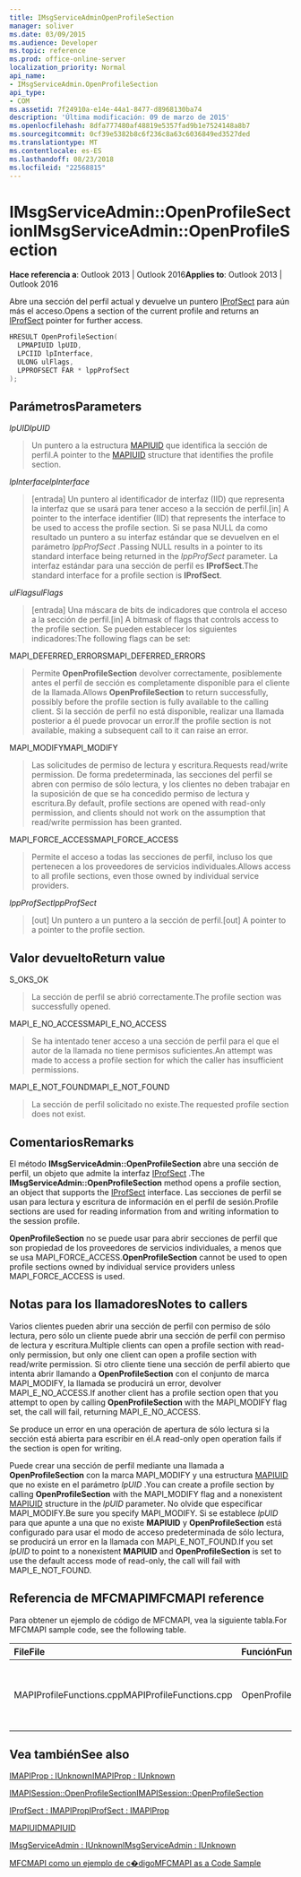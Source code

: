 ```yaml
---
title: IMsgServiceAdminOpenProfileSection
manager: soliver
ms.date: 03/09/2015
ms.audience: Developer
ms.topic: reference
ms.prod: office-online-server
localization_priority: Normal
api_name:
- IMsgServiceAdmin.OpenProfileSection
api_type:
- COM
ms.assetid: 7f24910a-e14e-44a1-8477-d8968130ba74
description: 'Última modificación: 09 de marzo de 2015'
ms.openlocfilehash: 8dfa777480af48819e5357fad9b1e7524148a8b7
ms.sourcegitcommit: 0cf39e5382b8c6f236c8a63c6036849ed3527ded
ms.translationtype: MT
ms.contentlocale: es-ES
ms.lasthandoff: 08/23/2018
ms.locfileid: "22568815"
---
```

# <a name="imsgserviceadminopenprofilesection"></a><span data-ttu-id="54e54-103">IMsgServiceAdmin::OpenProfileSection</span><span class="sxs-lookup"><span data-stu-id="54e54-103">IMsgServiceAdmin::OpenProfileSection</span></span>

  
  
<span data-ttu-id="54e54-104">**Hace referencia a**: Outlook 2013 | Outlook 2016</span><span class="sxs-lookup"><span data-stu-id="54e54-104">**Applies to**: Outlook 2013 | Outlook 2016</span></span> 
  
<span data-ttu-id="54e54-105">Abre una sección del perfil actual y devuelve un puntero [IProfSect](iprofsectimapiprop.md) para aún más el acceso.</span><span class="sxs-lookup"><span data-stu-id="54e54-105">Opens a section of the current profile and returns an [IProfSect](iprofsectimapiprop.md) pointer for further access.</span></span> 
  
```cpp
HRESULT OpenProfileSection(
  LPMAPIUID lpUID,
  LPCIID lpInterface,
  ULONG ulFlags,
  LPPROFSECT FAR * lppProfSect
);
```

## <a name="parameters"></a><span data-ttu-id="54e54-106">Parámetros</span><span class="sxs-lookup"><span data-stu-id="54e54-106">Parameters</span></span>

 <span data-ttu-id="54e54-107">_lpUID_</span><span class="sxs-lookup"><span data-stu-id="54e54-107">_lpUID_</span></span>
  
> <span data-ttu-id="54e54-108">Un puntero a la estructura [MAPIUID](mapiuid.md) que identifica la sección de perfil.</span><span class="sxs-lookup"><span data-stu-id="54e54-108">A pointer to the [MAPIUID](mapiuid.md) structure that identifies the profile section.</span></span> 
    
 <span data-ttu-id="54e54-109">_lpInterface_</span><span class="sxs-lookup"><span data-stu-id="54e54-109">_lpInterface_</span></span>
  
> <span data-ttu-id="54e54-110">[entrada] Un puntero al identificador de interfaz (IID) que representa la interfaz que se usará para tener acceso a la sección de perfil.</span><span class="sxs-lookup"><span data-stu-id="54e54-110">[in] A pointer to the interface identifier (IID) that represents the interface to be used to access the profile section.</span></span> <span data-ttu-id="54e54-111">Si se pasa NULL da como resultado un puntero a su interfaz estándar que se devuelven en el parámetro _lppProfSect_ .</span><span class="sxs-lookup"><span data-stu-id="54e54-111">Passing NULL results in a pointer to its standard interface being returned in the  _lppProfSect_ parameter.</span></span> <span data-ttu-id="54e54-112">La interfaz estándar para una sección de perfil es **IProfSect**.</span><span class="sxs-lookup"><span data-stu-id="54e54-112">The standard interface for a profile section is **IProfSect**.</span></span>
    
 <span data-ttu-id="54e54-113">_ulFlags_</span><span class="sxs-lookup"><span data-stu-id="54e54-113">_ulFlags_</span></span>
  
> <span data-ttu-id="54e54-114">[entrada] Una máscara de bits de indicadores que controla el acceso a la sección de perfil.</span><span class="sxs-lookup"><span data-stu-id="54e54-114">[in] A bitmask of flags that controls access to the profile section.</span></span> <span data-ttu-id="54e54-115">Se pueden establecer los siguientes indicadores:</span><span class="sxs-lookup"><span data-stu-id="54e54-115">The following flags can be set:</span></span>
    
<span data-ttu-id="54e54-116">MAPI_DEFERRED_ERRORS</span><span class="sxs-lookup"><span data-stu-id="54e54-116">MAPI_DEFERRED_ERRORS</span></span> 
  
> <span data-ttu-id="54e54-117">Permite **OpenProfileSection** devolver correctamente, posiblemente antes el perfil de sección es completamente disponible para el cliente de la llamada.</span><span class="sxs-lookup"><span data-stu-id="54e54-117">Allows **OpenProfileSection** to return successfully, possibly before the profile section is fully available to the calling client.</span></span> <span data-ttu-id="54e54-118">Si la sección de perfil no está disponible, realizar una llamada posterior a él puede provocar un error.</span><span class="sxs-lookup"><span data-stu-id="54e54-118">If the profile section is not available, making a subsequent call to it can raise an error.</span></span> 
    
<span data-ttu-id="54e54-119">MAPI_MODIFY</span><span class="sxs-lookup"><span data-stu-id="54e54-119">MAPI_MODIFY</span></span> 
  
> <span data-ttu-id="54e54-120">Las solicitudes de permiso de lectura y escritura.</span><span class="sxs-lookup"><span data-stu-id="54e54-120">Requests read/write permission.</span></span> <span data-ttu-id="54e54-121">De forma predeterminada, las secciones del perfil se abren con permiso de sólo lectura, y los clientes no deben trabajar en la suposición de que se ha concedido permiso de lectura y escritura.</span><span class="sxs-lookup"><span data-stu-id="54e54-121">By default, profile sections are opened with read-only permission, and clients should not work on the assumption that read/write permission has been granted.</span></span> 
    
<span data-ttu-id="54e54-122">MAPI_FORCE_ACCESS</span><span class="sxs-lookup"><span data-stu-id="54e54-122">MAPI_FORCE_ACCESS</span></span>
  
> <span data-ttu-id="54e54-123">Permite el acceso a todas las secciones de perfil, incluso los que pertenecen a los proveedores de servicios individuales.</span><span class="sxs-lookup"><span data-stu-id="54e54-123">Allows access to all profile sections, even those owned by individual service providers.</span></span>
    
 <span data-ttu-id="54e54-124">_lppProfSect_</span><span class="sxs-lookup"><span data-stu-id="54e54-124">_lppProfSect_</span></span>
  
> <span data-ttu-id="54e54-125">[out] Un puntero a un puntero a la sección de perfil.</span><span class="sxs-lookup"><span data-stu-id="54e54-125">[out] A pointer to a pointer to the profile section.</span></span>
    
## <a name="return-value"></a><span data-ttu-id="54e54-126">Valor devuelto</span><span class="sxs-lookup"><span data-stu-id="54e54-126">Return value</span></span>

<span data-ttu-id="54e54-127">S_OK</span><span class="sxs-lookup"><span data-stu-id="54e54-127">S_OK</span></span> 
  
> <span data-ttu-id="54e54-128">La sección de perfil se abrió correctamente.</span><span class="sxs-lookup"><span data-stu-id="54e54-128">The profile section was successfully opened.</span></span>
    
<span data-ttu-id="54e54-129">MAPI_E_NO_ACCESS</span><span class="sxs-lookup"><span data-stu-id="54e54-129">MAPI_E_NO_ACCESS</span></span> 
  
> <span data-ttu-id="54e54-130">Se ha intentado tener acceso a una sección de perfil para el que el autor de la llamada no tiene permisos suficientes.</span><span class="sxs-lookup"><span data-stu-id="54e54-130">An attempt was made to access a profile section for which the caller has insufficient permissions.</span></span>
    
<span data-ttu-id="54e54-131">MAPI_E_NOT_FOUND</span><span class="sxs-lookup"><span data-stu-id="54e54-131">MAPI_E_NOT_FOUND</span></span> 
  
> <span data-ttu-id="54e54-132">La sección de perfil solicitado no existe.</span><span class="sxs-lookup"><span data-stu-id="54e54-132">The requested profile section does not exist.</span></span>
    
## <a name="remarks"></a><span data-ttu-id="54e54-133">Comentarios</span><span class="sxs-lookup"><span data-stu-id="54e54-133">Remarks</span></span>

<span data-ttu-id="54e54-134">El método **IMsgServiceAdmin::OpenProfileSection** abre una sección de perfil, un objeto que admite la interfaz [IProfSect](iprofsectimapiprop.md) .</span><span class="sxs-lookup"><span data-stu-id="54e54-134">The **IMsgServiceAdmin::OpenProfileSection** method opens a profile section, an object that supports the [IProfSect](iprofsectimapiprop.md) interface.</span></span> <span data-ttu-id="54e54-135">Las secciones de perfil se usan para lectura y escritura de información en el perfil de sesión.</span><span class="sxs-lookup"><span data-stu-id="54e54-135">Profile sections are used for reading information from and writing information to the session profile.</span></span> 
  
 <span data-ttu-id="54e54-136">**OpenProfileSection** no se puede usar para abrir secciones de perfil que son propiedad de los proveedores de servicios individuales, a menos que se usa MAPI_FORCE_ACCESS.</span><span class="sxs-lookup"><span data-stu-id="54e54-136">**OpenProfileSection** cannot be used to open profile sections owned by individual service providers unless MAPI_FORCE_ACCESS is used.</span></span> 
  
## <a name="notes-to-callers"></a><span data-ttu-id="54e54-137">Notas para los llamadores</span><span class="sxs-lookup"><span data-stu-id="54e54-137">Notes to callers</span></span>

<span data-ttu-id="54e54-138">Varios clientes pueden abrir una sección de perfil con permiso de sólo lectura, pero sólo un cliente puede abrir una sección de perfil con permiso de lectura y escritura.</span><span class="sxs-lookup"><span data-stu-id="54e54-138">Multiple clients can open a profile section with read-only permission, but only one client can open a profile section with read/write permission.</span></span> <span data-ttu-id="54e54-139">Si otro cliente tiene una sección de perfil abierto que intenta abrir llamando a **OpenProfileSection** con el conjunto de marca MAPI_MODIFY, la llamada se producirá un error, devolver MAPI_E_NO_ACCESS.</span><span class="sxs-lookup"><span data-stu-id="54e54-139">If another client has a profile section open that you attempt to open by calling **OpenProfileSection** with the MAPI_MODIFY flag set, the call will fail, returning MAPI_E_NO_ACCESS.</span></span> 
  
<span data-ttu-id="54e54-140">Se produce un error en una operación de apertura de sólo lectura si la sección está abierta para escribir en él.</span><span class="sxs-lookup"><span data-stu-id="54e54-140">A read-only open operation fails if the section is open for writing.</span></span> 
  
<span data-ttu-id="54e54-141">Puede crear una sección de perfil mediante una llamada a **OpenProfileSection** con la marca MAPI_MODIFY y una estructura [MAPIUID](mapiuid.md) que no existe en el parámetro _lpUID_ .</span><span class="sxs-lookup"><span data-stu-id="54e54-141">You can create a profile section by calling **OpenProfileSection** with the MAPI_MODIFY flag and a nonexistent [MAPIUID](mapiuid.md) structure in the  _lpUID_ parameter.</span></span> <span data-ttu-id="54e54-142">No olvide que especificar MAPI_MODIFY.</span><span class="sxs-lookup"><span data-stu-id="54e54-142">Be sure you specify MAPI_MODIFY.</span></span> <span data-ttu-id="54e54-143">Si se establece _lpUID_ para que apunte a una que no existe **MAPIUID** y **OpenProfileSection** está configurado para usar el modo de acceso predeterminada de sólo lectura, se producirá un error en la llamada con MAPI_E_NOT_FOUND.</span><span class="sxs-lookup"><span data-stu-id="54e54-143">If you set  _lpUID_ to point to a nonexistent **MAPIUID** and **OpenProfileSection** is set to use the default access mode of read-only, the call will fail with MAPI_E_NOT_FOUND.</span></span> 
  
## <a name="mfcmapi-reference"></a><span data-ttu-id="54e54-144">Referencia de MFCMAPI</span><span class="sxs-lookup"><span data-stu-id="54e54-144">MFCMAPI reference</span></span>

<span data-ttu-id="54e54-145">Para obtener un ejemplo de código de MFCMAPI, vea la siguiente tabla.</span><span class="sxs-lookup"><span data-stu-id="54e54-145">For MFCMAPI sample code, see the following table.</span></span>
  
|<span data-ttu-id="54e54-146">**File**</span><span class="sxs-lookup"><span data-stu-id="54e54-146">**File**</span></span>|<span data-ttu-id="54e54-147">**Función**</span><span class="sxs-lookup"><span data-stu-id="54e54-147">**Function**</span></span>|<span data-ttu-id="54e54-148">**Comentario**</span><span class="sxs-lookup"><span data-stu-id="54e54-148">**Comment**</span></span>|
|:-----|:-----|:-----|
|<span data-ttu-id="54e54-149">MAPIProfileFunctions.cpp</span><span class="sxs-lookup"><span data-stu-id="54e54-149">MAPIProfileFunctions.cpp</span></span>  <br/> |<span data-ttu-id="54e54-150">OpenProfileSection</span><span class="sxs-lookup"><span data-stu-id="54e54-150">OpenProfileSection</span></span>  <br/> |<span data-ttu-id="54e54-151">MFCMAPI utiliza el método **IMsgServiceAdmin::OpenProfileSection** para abrir una sección de perfil.</span><span class="sxs-lookup"><span data-stu-id="54e54-151">MFCMAPI uses the **IMsgServiceAdmin::OpenProfileSection** method to open a profile section.</span></span>  <br/> |
   
## <a name="see-also"></a><span data-ttu-id="54e54-152">Vea también</span><span class="sxs-lookup"><span data-stu-id="54e54-152">See also</span></span>



[<span data-ttu-id="54e54-153">IMAPIProp : IUnknown</span><span class="sxs-lookup"><span data-stu-id="54e54-153">IMAPIProp : IUnknown</span></span>](imapipropiunknown.md)
  
[<span data-ttu-id="54e54-154">IMAPISession::OpenProfileSection</span><span class="sxs-lookup"><span data-stu-id="54e54-154">IMAPISession::OpenProfileSection</span></span>](imapisession-openprofilesection.md)
  
[<span data-ttu-id="54e54-155">IProfSect : IMAPIProp</span><span class="sxs-lookup"><span data-stu-id="54e54-155">IProfSect : IMAPIProp</span></span>](iprofsectimapiprop.md)
  
[<span data-ttu-id="54e54-156">MAPIUID</span><span class="sxs-lookup"><span data-stu-id="54e54-156">MAPIUID</span></span>](mapiuid.md)
  
[<span data-ttu-id="54e54-157">IMsgServiceAdmin : IUnknown</span><span class="sxs-lookup"><span data-stu-id="54e54-157">IMsgServiceAdmin : IUnknown</span></span>](imsgserviceadminiunknown.md)


[<span data-ttu-id="54e54-158">MFCMAPI como un ejemplo de c�digo</span><span class="sxs-lookup"><span data-stu-id="54e54-158">MFCMAPI as a Code Sample</span></span>](mfcmapi-as-a-code-sample.md)

